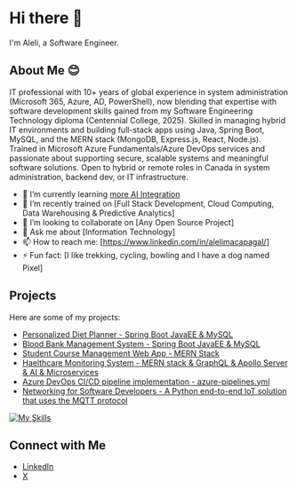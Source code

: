 # Hi there 👋

I'm Aleli, a Software Engineer.

## About Me 😊
IT professional with 10+ years of global experience in system administration (Microsoft 365, Azure, AD, PowerShell), now blending that expertise with software development skills gained from my Software Engineering Technology diploma (Centennial College, 2025).
Skilled in managing hybrid IT environments and building full-stack apps using Java, Spring Boot, MySQL, and the MERN stack (MongoDB, Express.js, React, Node.js).
Trained in Microsoft Azure Fundamentals/Azure DevOps services and passionate about supporting secure, scalable systems and meaningful software solutions. Open to hybrid or remote roles in Canada in system administration, backend dev, or IT infrastructure.

- 🔭 I’m currently learning [more AI Integration](https://github.com/leizcool)
- 🌱 I’m recently trained on [Full Stack Development, Cloud Computing, Data Warehousing & Predictive Analytics]
- 👯 I’m looking to collaborate on [Any Open Source Project]
- 💬 Ask me about [Information Technology]
- 📫 How to reach me: [https://www.linkedin.com/in/alelimacapagal/]
- ⚡ Fun fact: [I like trekking, cycling, bowling and I have a dog named Pixel]

## Projects

Here are some of my projects:

- [Personalized Diet Planner - Spring Boot JavaEE & MySQL](https://github.com/leizcool/Personalized-Diet-Planner.git)
- [Blood Bank Management System - Spring Boot JavaEE & MySQL](https://github.com/leizcool/Blood-Bank-Management-System.git)
- [Student Course Management Web App - MERN Stack](https://github.com/leizcool/Student-Course-Web-App.git)
- [Haelthcare Monitoring System - MERN stack & GraphQL & Apollo Server & AI & Microservices](https://github.com/leizcool/Healthcare-Monitoring-System.git)
- [Azure DevOps CI/CD pipeline implementation - azure-pipelines.yml](https://github.com/leizcool/Personalized-Diet-Planner.git)
- [Networking for Software Developers - A Python end-to-end IoT solution that uses the MQTT protocol](https://github.com/leizcool/SoundMonitoringSystem.git)

[![My Skills](https://skillicons.dev/icons?i=java,js,python,dotnet,react,mongodb,mysql,sqlite,aws,azure,gcp&theme=light)](https://skillicons.dev)

## Connect with Me

- [LinkedIn](https://www.linkedin.com/in/alelimacapagal)
- [X](https://x.com/leizcool2025)
